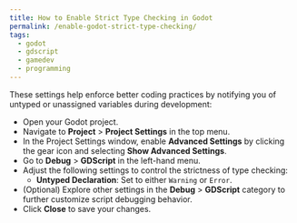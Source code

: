 ```yaml
---  
title: How to Enable Strict Type Checking in Godot  
permalink: /enable-godot-strict-type-checking/  
tags:  
  - godot
  - gdscript
  - gamedev
  - programming  
---  
```

These settings help enforce better coding practices by notifying you of untyped or unassigned variables during development:

- Open your Godot project.  
- Navigate to **Project** > **Project Settings** in the top menu.  
- In the Project Settings window, enable **Advanced Settings** by clicking the gear icon and selecting **Show Advanced Settings**.  
- Go to **Debug** > **GDScript** in the left-hand menu.  
- Adjust the following settings to control the strictness of type checking:  
  - **Untyped Declaration**: Set to either `Warning` or `Error`.  
- (Optional) Explore other settings in the **Debug** > **GDScript** category to further customize script debugging behavior.  
- Click **Close** to save your changes.  

